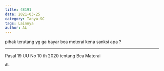 ```yaml
---
title: 48191
date: 2021-03-25
category: Tanya-SC
tags: Lainnya
author: AL
---
```


pihak terutang yg ga bayar bea meterai kena sanksi apa ?

---

Pasal 19 UU No 10 th 2020 tentang Bea Materai

`AL`
